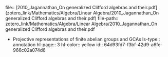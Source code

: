 file:: [2010_Jagannathan_On generalized Clifford algebras and their.pdf](zotero_link/Mathematics/Algebra/Linear Algebra/2010_Jagannathan_On generalized Clifford algebras and their.pdf)
file-path:: zotero_link/Mathematics/Algebra/Linear Algebra/2010_Jagannathan_On generalized Clifford algebras and their.pdf

- Projective representations of finite abelian groups and GCAs
  ls-type:: annotation
  hl-page:: 3
  hl-color:: yellow
  id:: 64d93fd7-f3bf-42d9-a6fe-966c02a074d6